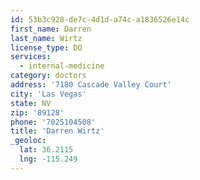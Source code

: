 ```yaml
---
id: 53b3c928-de7c-4d1d-a74c-a1836526e14c
first_name: Darren
last_name: Wirtz
license_type: DO
services:
  - internal-medicine
category: doctors
address: '7180 Cascade Valley Court'
city: 'Las Vegas'
state: NV
zip: '89128'
phone: '7025104508'
title: 'Darren Wirtz'
_geoloc:
  lat: 36.2115
  lng: -115.249
---
```

